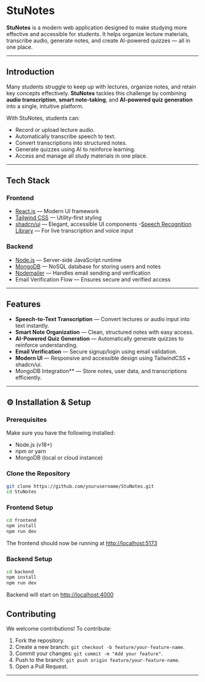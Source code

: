 # StuNotes

**StuNotes** is a modern web application designed to make studying more effective and accessible for students. It helps organize lecture materials, transcribe audio, generate notes, and create AI-powered quizzes — all in one place.

---

## Introduction

Many students struggle to keep up with lectures, organize notes, and retain key concepts effectively. **StuNotes** tackles this challenge by combining **audio transcription**, **smart note-taking**, and **AI-powered quiz generation** into a single, intuitive platform.

With StuNotes, students can:

- Record or upload lecture audio.
- Automatically transcribe speech to text.
- Convert transcriptions into structured notes.
- Generate quizzes using AI to reinforce learning.
- Access and manage all study materials in one place.

---

## Tech Stack

### **Frontend**

- [React.js](https://react.dev/) — Modern UI framework
- [Tailwind CSS](https://tailwindcss.com/) — Utility-first styling
- [shadcn/ui](https://ui.shadcn.com/) — Elegant, accessible UI components -[Speech Recognition Library](https://developer.mozilla.org/en-US/docs/Web/API/Web_Speech_API) — For live transcription and voice input

### **Backend**

- [Node.js](https://nodejs.org/) — Server-side JavaScript runtime
- [MongoDB](https://www.mongodb.com/) — NoSQL database for storing users and notes
- [Nodemailer](https://nodemailer.com/) — Handles email sending and verification
- Email Verification Flow — Ensures secure and verified access

---

## Features

- **Speech-to-Text Transcription** — Convert lectures or audio input into text instantly.
- **Smart Note Organization** — Clean, structured notes with easy access.
- **AI-Powered Quiz Generation** — Automatically generate quizzes to reinforce understanding.
- **Email Verification** — Secure signup/login using email validation.
- **Modern UI** — Responsive and accessible design using TailwindCSS + shadcn/ui.
- MongoDB Integration\*\* — Store notes, user data, and transcriptions efficiently.

---

## ⚙️ Installation & Setup

### **Prerequisites**

Make sure you have the following installed:

- Node.js (v18+)
- npm or yarn
- MongoDB (local or cloud instance)

### **Clone the Repository**

```bash
git clone https://github.com/yourusername/StuNotes.git
cd StuNotes
```

### **Frontend Setup**

```bash
cd frontend
npm install
npm run dev
```

The frontend should now be running at [http://localhost:5173](http://localhost:5173) 

### **Backend Setup**

```bash
cd backend
npm install
npm run dev
```

Backend will start on [http://localhost:4000](http://localhost:4000)

## Contributing

We welcome contributions!
To contribute:

1. Fork the repository.
2. Create a new branch: `git checkout -b feature/your-feature-name`.
3. Commit your changes: `git commit -m "Add your feature"`.
4. Push to the branch: `git push origin feature/your-feature-name`.
5. Open a Pull Request.

---

